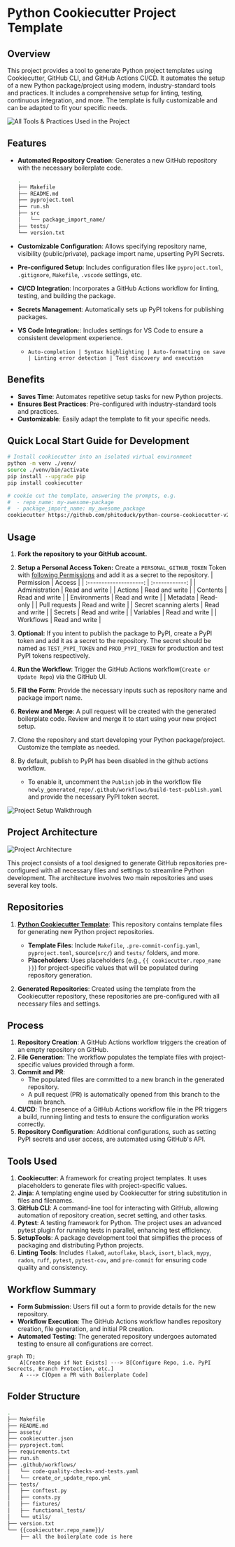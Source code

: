 # Python Cookiecutter Project Template

## Overview

This project provides a tool to generate Python project templates using Cookiecutter, GitHub CLI, and GitHub Actions CI/CD. It automates the setup of a new Python package/project using modern, industry-standard tools and practices. It includes a comprehensive setup for linting, testing, continuous integration, and more. The template is fully customizable and can be adapted to fit your specific needs.

<img src='assets/all-tools-images.png' title='All Tools & Practices Used in the Project'>

## Features

- **Automated Repository Creation**: Generates a new GitHub repository with the necessary boilerplate code.

    ```bash
    .
    ├── Makefile
    ├── README.md
    ├── pyproject.toml
    ├── run.sh
    ├── src
    │   └── package_import_name/
    ├── tests/
    └── version.txt
    ```

- **Customizable Configuration**: Allows specifying repository name, visibility (public/private), package import name, upserting PyPI Secrets.
- **Pre-configured Setup**: Includes configuration files like `pyproject.toml`, `.gitignore`, `Makefile`, `.vscode` settings, etc.
- **CI/CD Integration**: Incorporates a GitHub Actions workflow for linting, testing, and building the package.
- **Secrets Management**: Automatically sets up PyPI tokens for publishing packages.
- **VS Code Integration:**: Includes settings for VS Code to ensure a consistent development experience.
    - `Auto-completion | Syntax highlighting | Auto-formatting on save | Linting error detection | Test discovery and execution`


## Benefits

- **Saves Time**: Automates repetitive setup tasks for new Python projects.
- **Ensures Best Practices**: Pre-configured with industry-standard tools and practices.
- **Customizable**: Easily adapt the template to fit your specific needs.


## Quick Local Start Guide for Development

```bash
# Install cookiecutter into an isolated virtual environment
python -m venv ./venv/
source ./venv/bin/activate
pip install --upgrade pip
pip install cookiecutter

# cookie cut the template, answering the prompts, e.g.
#  - repo_name: my-awesome-package
#  - package_import_name: my_awesome_package
cookiecutter https://github.com/phitoduck/python-course-cookiecutter-v2
```


## Usage

1. **Fork the repository to your GitHub account.**
2. **Setup a Personal Access Token:** Create a `PERSONAL_GITHUB_TOKEN` Token with [following Permissions](./assets/gh-token-permission-defined.png) and add it as a secret to the repository.
    |       Permission       |     Access     |
    | :--------------------: | :------------: |
    |     Administration     | Read and write |
    |        Actions         | Read and write |
    |        Contents        | Read and write |
    |      Environments      | Read and write |
    |        Metadata        |   Read-only    |
    |     Pull requests      | Read and write |
    | Secret scanning alerts | Read and write |
    |        Secrets         | Read and write |
    |       Variables        | Read and write |
    |       Workflows        | Read and write |

3. **Optional:** If you intent to publish the package to PyPI, create a PyPI token and add it as a secret to the repository. The secret should be named as `TEST_PYPI_TOKEN` and `PROD_PYPI_TOKEN` for production and test PyPI tokens respectively.
4. **Run the Workflow**: Trigger the GitHub Actions workflow(`Create or Update Repo`) via the GitHub UI.
5. **Fill the Form**: Provide the necessary inputs such as repository name and package import name.
6. **Review and Merge**: A pull request will be created with the generated boilerplate code. Review and merge it to start using your new project setup.
7. Clone the repository and start developing your Python package/project. Customize the template as needed.
8. By default, publish to PyPI has been disabled in the github actions workflow.
   - To enable it, uncomment the `Publish` job in the workflow file `newly_generated_repo/.github/workflows/build-test-publish.yaml` and provide the necessary PyPI token secret.


![Project Setup Walkthrough](./assets/project-walkthrough.png)


## Project Architecture

![Project Architecture](./assets/project-architecture.png)


This project consists of a tool designed to generate GitHub repositories pre-configured with all necessary files and settings to streamline Python development. The architecture involves two main repositories and uses several key tools.

## Repositories

1. [**Python Cookiecutter Template**](https://github.com/phitoduck/python-course-cookiecutter-v2): This repository contains template files for generating new Python project repositories.
   - **Template Files**: Include `Makefile`, `.pre-commit-config.yaml`, `pyproject.toml`, source(`src/`) and `tests/` folders, and more.
   - **Placeholders**: Uses placeholders (e.g., `{{ cookiecutter.repo_name }}`) for project-specific values that will be populated during repository generation.

2. **Generated Repositories**: Created using the template from the Cookiecutter repository, these repositories are pre-configured with all necessary files and settings.

## Process

1. **Repository Creation**: A GitHub Actions workflow triggers the creation of an empty repository on GitHub.
2. **File Generation**: The workflow populates the template files with project-specific values provided through a form.
3. **Commit and PR**:
   - The populated files are committed to a new branch in the generated repository.
   - A pull request (PR) is automatically opened from this branch to the main branch.
4. **CI/CD**: The presence of a GitHub Actions workflow file in the PR triggers a build, running linting and tests to ensure the configuration works correctly.
5. **Repository Configuration**: Additional configurations, such as setting PyPI secrets and user access, are automated using GitHub's API.

## Tools Used

1. **Cookiecutter**: A framework for creating project templates. It uses placeholders to generate files with project-specific values.
2. **Jinja**: A templating engine used by Cookiecutter for string substitution in files and filenames.
3. **GitHub CLI**: A command-line tool for interacting with GitHub, allowing automation of repository creation, secret setting, and other tasks.
4. **Pytest**: A testing framework for Python. The project uses an advanced pytest plugin for running tests in parallel, enhancing test efficiency.
5. **SetupTools**: A package development tool that simplifies the process of packaging and distributing Python projects.
6. **Linting Tools**: Includes `flake8`, `autoflake`,  `black`, `isort`, `black`, `mypy`, `radon`, `ruff`, `pytest`, `pytest-cov`, and `pre-commit` for ensuring code quality and consistency.

## Workflow Summary

- **Form Submission**: Users fill out a form to provide details for the new repository.
- **Workflow Execution**: The GitHub Actions workflow handles repository creation, file generation, and initial PR creation.
- **Automated Testing**: The generated repository undergoes automated testing to ensure all configurations are correct.


```mermaid
graph TD;
    A[Create Repo if Not Exists] ---> B[Configure Repo, i.e. PyPI Secrects, Branch Protection, etc.]
    A ---> C[Open a PR with Boilerplate Code]
```

## Folder Structure

```bash
.
├── Makefile
├── README.md
├── assets/
├── cookiecutter.json
├── pyproject.toml
├── requirements.txt
├── run.sh
├── .github/workflows/
│   └── code-quality-checks-and-tests.yaml
│   └── create_or_update_repo.yml
├── tests/
│   ├── conftest.py
│   ├── consts.py
│   ├── fixtures/
│   ├── functional_tests/
│   └── utils/
├── version.txt
└── {{cookiecutter.repo_name}}/
    ├── all the boilerplate code is here
```

